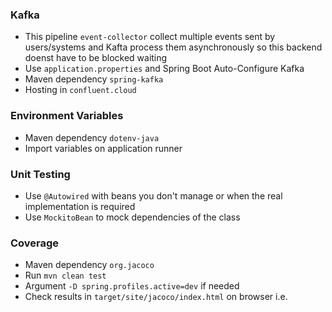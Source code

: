 ### Kafka

- This pipeline `event-collector` collect multiple events sent by users/systems and Kafta process them asynchronously so this backend doenst have to be blocked waiting
- Use `application.properties` and Spring Boot Auto-Configure Kafka
- Maven dependency `spring-kafka`
- Hosting in `confluent.cloud`

### Environment Variables

- Maven dependency `dotenv-java`
- Import variables on application runner

### Unit Testing

- Use `@Autowired` with beans you don't manage or when the real implementation is required
- Use `MockitoBean` to mock dependencies of the class

### Coverage

- Maven dependency `org.jacoco`
- Run `mvn clean test`
- Argument `-D spring.profiles.active=dev` if needed
- Check results in `target/site/jacoco/index.html` on browser i.e.